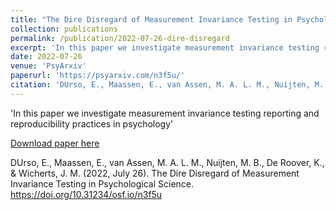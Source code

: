 ```yaml
---
title: "The Dire Disregard of Measurement Invariance Testing in Psychological Science"
collection: publications
permalink: /publication/2022-07-26-dire-disregard
excerpt: 'In this paper we investigate measurement invariance testing reporting and reproducibility practices in psychology'
date: 2022-07-26
venue: 'PsyArxiv'
paperurl: 'https://psyarxiv.com/n3f5u/'
citation: 'DUrso, E., Maassen, E., van Assen, M. A. L. M., Nuijten, M. B., De Roover, K., & Wicherts, J. M. (2022, July 26). The Dire Disregard of Measurement Invariance Testing in Psychological Science. https://doi.org/10.31234/osf.io/n3f5u'
---
```

'In this paper we investigate measurement invariance testing reporting and reproducibility practices in psychology'

[Download paper here](https://psyarxiv.com/n3f5u/)

DUrso, E., Maassen, E., van Assen, M. A. L. M., Nuijten, M. B., De Roover, K., & Wicherts, J. M. (2022, July 26). The Dire Disregard of Measurement Invariance Testing in Psychological Science. https://doi.org/10.31234/osf.io/n3f5u

